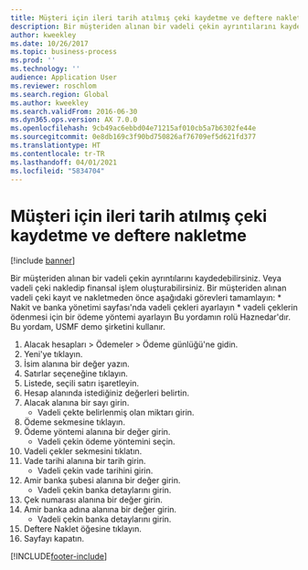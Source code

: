 ```yaml
---
title: Müşteri için ileri tarih atılmış çeki kaydetme ve deftere nakletme
description: Bir müşteriden alınan bir vadeli çekin ayrıntılarını kaydedebilirsiniz.
author: kweekley
ms.date: 10/26/2017
ms.topic: business-process
ms.prod: ''
ms.technology: ''
audience: Application User
ms.reviewer: roschlom
ms.search.region: Global
ms.author: kweekley
ms.search.validFrom: 2016-06-30
ms.dyn365.ops.version: AX 7.0.0
ms.openlocfilehash: 9cb49ac6ebbd04e71215af010cb5a7b6302fe44e
ms.sourcegitcommit: 0e8db169c3f90bd750826af76709ef5d621fd377
ms.translationtype: HT
ms.contentlocale: tr-TR
ms.lasthandoff: 04/01/2021
ms.locfileid: "5834704"
---
```

# <a name="register-and-post-a-postdated-check-for-a-customer"></a>Müşteri için ileri tarih atılmış çeki kaydetme ve deftere nakletme

[!include [banner](../../includes/banner.md)]

Bir müşteriden alınan bir vadeli çekin ayrıntılarını kaydedebilirsiniz. Veya vadeli çeki nakledip finansal işlem oluşturabilirsiniz.   Bir müşteriden alınan vadeli çeki kayıt ve nakletmeden önce aşağıdaki görevleri tamamlayın: * Nakit ve banka yönetimi sayfası'nda vadeli çekleri ayarlayın * vadeli çeklerin ödenmesi için bir ödeme yöntemi ayarlayın Bu yordamın rolü Haznedar'dır. Bu yordam, USMF demo şirketini kullanır.

1. Alacak hesapları > Ödemeler > Ödeme günlüğü'ne gidin.
2. Yeni'ye tıklayın.
3. İsim alanına bir değer yazın.
4. Satırlar seçeneğine tıklayın.
5. Listede, seçili satırı işaretleyin.
6. Hesap alanında istediğiniz değerleri belirtin.
7. Alacak alanına bir sayı girin.
    * Vadeli çekte belirlenmiş olan miktarı girin.  
8. Ödeme sekmesine tıklayın.
9. Ödeme yöntemi alanına bir değer girin.
    * Vadeli çekin ödeme yöntemini seçin.  
10. Vadeli çekler sekmesini tıklatın.
11. Vade tarihi alanına bir tarih girin.
    * Vadeli çekin vade tarihini girin.  
12. Amir banka şubesi alanına bir değer girin.
    * Vadeli çekin banka detaylarını girin.  
13. Çek numarası alanına bir değer girin.
14. Amir banka adına alanına bir değer girin.
    * Vadeli çekin banka detaylarını girin.  
15. Deftere Naklet öğesine tıklayın.
16. Sayfayı kapatın.



[!INCLUDE[footer-include](../../../includes/footer-banner.md)]